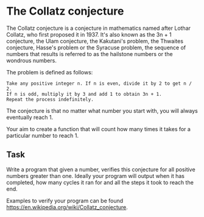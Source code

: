 # The Collatz conjecture
The Collatz conjecture is a conjecture in mathematics named after Lothar Collatz, who first proposed it in 1937. It's also known as the 3n + 1 conjecture, the Ulam conjecture, the Kakutani's problem, the Thwaites conjecture, Hasse's problem or the Syracuse problem, the sequence of numbers that results is referred to as the hailstone numbers or the wondrous numbers.

The problem is defined as follows:

```
Take any positive integer n. If n is even, divide it by 2 to get n / 2.
If n is odd, multiply it by 3 and add 1 to obtain 3n + 1.
Repeat the process indefinitely.
```
The conjecture is that no matter what number you start with, you will always eventually reach 1.

Your aim to create a function that will count how many times it takes for a particular number to reach 1.

## Task
Write a program that given a number, verifies this conjecture for all positive numbers greater than one. Ideally your program will output when it has completed, how many cycles it ran for and all the steps it took to reach the end.

Examples to verify your program can be found https://en.wikipedia.org/wiki/Collatz_conjecture.
